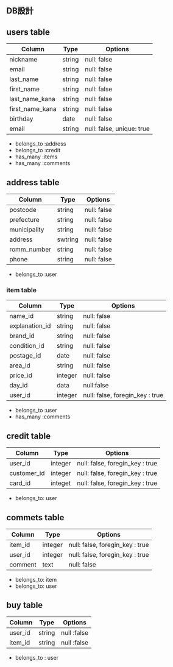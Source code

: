 ## DB設計

## users table
| Column           | Type     | Options                    |
| ---------------- | ----     | -------                    |
|  nickname        |  string  |  null: false               |
|  email           |  string  |  null: false               |
|  last_name       |  string  |  null: false               |
|  first_name      |  string  |  null: false               |
|  last_name_kana  |  string  |  null: false               |
|  first_name_kana |  string  |  null: false               |
|  birthday        |  date    |  null: false               |
|  email           | string   |  null: false, unique: true |

- belongs_to :address
- belongs_to :credit
- has_many :items
- has_many :comments



## address table

| Column       | Type | Options       |
| ------       | ---- | -------       |
| postcode     | string |  null: false|
| prefecture   | string | null: false |
| municipality | string | null: false |
| address      | swtring| null: false |
| romm_number  | string | null: false |
| phone        | string | null: false |

- belongs_to :user





 
### item table
| Column          | Type   | Options                         |
| ------          | ----   | -------                         |
| name_id         | string | null: false                     |
| explanation_id  | string | null: false                     |
| brand_id        | string | null: false                     |
| condition_id    | string | null: false                     |
| postage_id      | date   | null: false                     |
| area_id         | string | null: false                     |
| price_id        | integer| null: false                     |
| day_id          | data   | null:false                      |
| user_id         | integer| null: false, foregin_key : true |

- belongs_to :user
- has_many :comments




## credit table
| Column      | Type    | Options                         |
| ------      | ----    | -------                         |
| user_id     | integer | null: false, foregin_key : true |
| customer_id | integer | null: false, foregin_key : true |
| card_id     | integet | null: false, foregin_key : true |

- belongs_to: user 



## commets table
| Column  | Type    | Options                         |
| ------  | ----    | -------                         |
| item_id | integer | null: false, foregin_key : true |
| user_id | integer | null: false, foregin_key : true |
| comment | text    | null: false                      |

- belongs_to: item
- belongs_to: user


## buy table
| Column  | Type    | Options                         |
| ------  | ----    | -------                         |
| user_id | string  | null :false                     |
| item_id | string  | null :false                     |
 
- belongs_to : user







